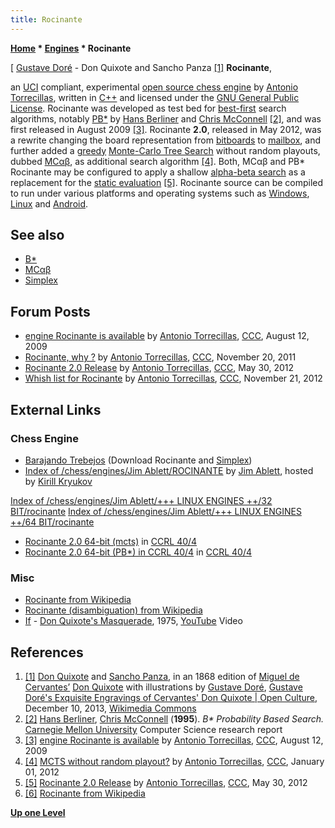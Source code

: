 ```yaml
---
title: Rocinante
---
```

**[Home](Home "Home") \* [Engines](Engines "Engines") \* Rocinante**



[ [Gustave Doré](Category:Gustave_Dor%C3%A9 "Category:Gustave Doré") - Don Quixote and Sancho Panza <a id="cite-note-1" href="#cite-ref-1">[1]</a>
**Rocinante**,  

an [UCI](UCI "UCI") compliant, experimental [open source chess engine](Category:Open_Source "Category:Open Source") by [Antonio Torrecillas](Antonio_Torrecillas "Antonio Torrecillas"), written in [C++](Cpp "Cpp") and licensed under the [GNU General Public License](Free_Software_Foundation#GPL "Free Software Foundation"). Rocinante was developed as test bed for [best-first](Best-First "Best-First") search algorithms, notably [PB\*](B* "B*") by [Hans Berliner](Hans_Berliner "Hans Berliner") and [Chris McConnell](Chris_McConnell "Chris McConnell") <a id="cite-note-2" href="#cite-ref-2">[2]</a>, and was first released in August 2009 <a id="cite-note-3" href="#cite-ref-3">[3]</a>. Rocinante **2.0**, released in May 2012, was a rewrite changing the board representation from [bitboards](Bitboards "Bitboards") to [mailbox](Mailbox "Mailbox"), and further added a [greedy](https://en.wikipedia.org/wiki/Greedy_algorithm) [Monte-Carlo Tree Search](Monte-Carlo_Tree_Search "Monte-Carlo Tree Search") without random playouts, dubbed [MCαβ](MC%CE%B1%CE%B2 "MCαβ"), as additional search algorithm <a id="cite-note-4" href="#cite-ref-4">[4]</a>. Both, MCαβ and PB\* Rocinante may be configured to apply a shallow [alpha-beta search](Alpha-Beta "Alpha-Beta") as a replacement for the [static evaluation](Evaluation "Evaluation") <a id="cite-note-5" href="#cite-ref-5">[5]</a>. Rocinante source can be compiled to run under various platforms and operating systems such as [Windows](Windows "Windows"), [Linux](Linux "Linux") and [Android](Android "Android"). 



## See also


* [B\*](B* "B*")
* [MCαβ](MC%CE%B1%CE%B2 "MCαβ")
* [Simplex](Simplex "Simplex")


## Forum Posts


* [engine Rocinante is available](http://www.talkchess.com/forum/viewtopic.php?t=29360) by [Antonio Torrecillas](Antonio_Torrecillas "Antonio Torrecillas"), [CCC](CCC "CCC"), August 12, 2009
* [Rocinante, why ?](http://www.talkchess.com/forum/viewtopic.php?t=41158) by [Antonio Torrecillas](Antonio_Torrecillas "Antonio Torrecillas"), [CCC](CCC "CCC"), November 20, 2011
* [Rocinante 2.0 Release](http://www.talkchess.com/forum/viewtopic.php?t=43895) by [Antonio Torrecillas](Antonio_Torrecillas "Antonio Torrecillas"), [CCC](CCC "CCC"), May 30, 2012
* [Whish list for Rocinante](http://www.talkchess.com/forum/viewtopic.php?t=46105) by [Antonio Torrecillas](Antonio_Torrecillas "Antonio Torrecillas"), [CCC](CCC "CCC"), November 21, 2012


## External Links


### Chess Engine


* [Barajando Trebejos](https://sites.google.com/site/barajandotrebejos/) (Download Rocinante and [Simplex](Simplex "Simplex"))
* [Index of /chess/engines/Jim Ablett/ROCINANTE](http://kirr.homeunix.org/chess/engines/Jim%20Ablett/ROCINANTE/) by [Jim Ablett](Jim_Ablett "Jim Ablett"), hosted by [Kirill Kryukov](Kirill_Kryukov "Kirill Kryukov")


 [Index of /chess/engines/Jim Ablett/+++ LINUX ENGINES ++/32 BIT/rocinante](http://kirr.homeunix.org/chess/engines/Jim%20Ablett/+++%20LINUX%20ENGINES%20++/32%20BIT/rocinante/)
 [Index of /chess/engines/Jim Ablett/+++ LINUX ENGINES ++/64 BIT/rocinante](http://kirr.homeunix.org/chess/engines/Jim%20Ablett/+++%20LINUX%20ENGINES%20++/64%20BIT/rocinante/)
* [Rocinante 2.0 64-bit (mcts)](http://www.computerchess.org.uk/ccrl/404/cgi/engine_details.cgi?print=Details&each_game=1&eng=Rocinante%202.0%2064-bit%20%28mcts%29) in [CCRL 40/4](CCRL "CCRL")
* [Rocinante 2.0 64-bit (PB\*) in CCRL 40/4](http://www.computerchess.org.uk/ccrl/404/cgi/engine_details.cgi?print=Details&each_game=1&eng=Rocinante%202.0%2064-bit%20%28PB*%29) in [CCRL 40/4](CCRL "CCRL")


### Misc


* [Rocinante from Wikipedia](https://en.wikipedia.org/wiki/Rocinante)
* [Rocinante (disambiguation) from Wikipedia](https://en.wikipedia.org/wiki/Rocinante_%28disambiguation%29)
* [If](Category:If "Category:If") - [Don Quixote's Masquerade](https://en.wikipedia.org/wiki/Tea_Break_Over%E2%80%93Back_on_Your_%27Eads!), 1975, [YouTube](https://en.wikipedia.org/wiki/YouTube) Video


 
## References


1. <a id="cite-ref-1" href="#cite-note-1">[1]</a> [Don Quixote](https://en.wikipedia.org/wiki/Don_Quixote) and [Sancho Panza](https://en.wikipedia.org/wiki/Sancho_Panza), in an 1868 edition of [Miguel de Cervantes’](https://en.wikipedia.org/wiki/Miguel_de_Cervantes) [Don Quixote](https://en.wikipedia.org/wiki/Don_Quixote) with illustrations by [Gustave Doré](Category:Gustave_Dor%C3%A9 "Category:Gustave Doré"), [Gustave Doré's Exquisite Engravings of Cervantes' Don Quixote | Open Culture](http://www.openculture.com/2013/12/gustave-dores-definitive-engravings-of-don-quixote.html), December 10, 2013, [Wikimedia Commons](https://en.wikipedia.org/wiki/Wikimedia_Commons)
2. <a id="cite-ref-2" href="#cite-note-2">[2]</a> [Hans Berliner](Hans_Berliner "Hans Berliner"), [Chris McConnell](Chris_McConnell "Chris McConnell") (**1995**). *B\* Probability Based Search.* [Carnegie Mellon University](Carnegie_Mellon_University "Carnegie Mellon University") Computer Science research report
3. <a id="cite-ref-3" href="#cite-note-3">[3]</a> [engine Rocinante is available](http://www.talkchess.com/forum/viewtopic.php?t=29360) by [Antonio Torrecillas](Antonio_Torrecillas "Antonio Torrecillas"), [CCC](CCC "CCC"), August 12, 2009
4. <a id="cite-ref-4" href="#cite-note-4">[4]</a> [MCTS without random playout?](http://www.talkchess.com/forum/viewtopic.php?t=41730) by [Antonio Torrecillas](Antonio_Torrecillas "Antonio Torrecillas"), [CCC](CCC "CCC"), January 01, 2012
5. <a id="cite-ref-5" href="#cite-note-5">[5]</a> [Rocinante 2.0 Release](http://www.talkchess.com/forum/viewtopic.php?t=43895) by [Antonio Torrecillas](Antonio_Torrecillas "Antonio Torrecillas"), [CCC](CCC "CCC"), May 30, 2012
6. <a id="cite-ref-6" href="#cite-note-6">[6]</a> [Rocinante from Wikipedia](https://en.wikipedia.org/wiki/Rocinante)

**[Up one Level](Engines "Engines")**







 
